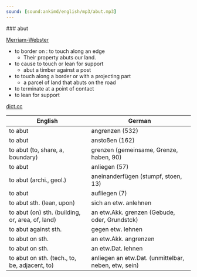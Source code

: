 ```yaml
---
sound: [sound:ankimd/english/mp3/abut.mp3]
---
```


\### abut

[Merriam-Webster](https://www.merriam-webster.com/dictionary/abut)

- to border on : to touch along an edge
    - Their property abuts our land.
- to cause to touch or lean for support
    - abut a timber against a post
- to touch along a border or with a projecting part
    - a parcel of land that abuts on the road
- to terminate at a point of contact
- to lean for support

[dict.cc](https://www.dict.cc/abut)

| English        | German       |
| -------------- | ------------ |
| to abut | angrenzen (532) |
| to abut | anstoßen (162) |
| to abut (to, share, a, boundary) | grenzen (gemeinsame, Grenze, haben, 90) |
| to abut | anliegen (57) |
| to abut (archi., geol.) | aneinanderfügen (stumpf, stoen, 13) |
| to abut | aufliegen (7) |
| to abut sth. (lean, upon) | sich an etw. anlehnen |
| to abut (on) sth. (building, or, area, of, land) | an etw.Akk. grenzen (Gebude, oder, Grundstck) |
| to abut against sth. | gegen etw. lehnen |
| to abut on sth. | an etw.Akk. angrenzen |
| to abut on sth. | an etw.Dat. lehnen |
| to abut on sth. (tech., to, be, adjacent, to) | anliegen an etw.Dat. (unmittelbar, neben, etw, sein) |
